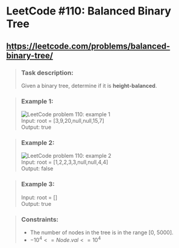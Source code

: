 # LeetCode \#110: Balanced Binary Tree

## https://leetcode.com/problems/balanced-binary-tree/

> ### Task description:
> Given a binary tree, determine if it is **height-balanced**.
 
> ### Example 1:
> ![LeetCode problem 110: example 1](https://assets.leetcode.com/uploads/2020/10/06/balance_1.jpg)\
> Input: root = [3,9,20,null,null,15,7]\
> Output: true

> ### Example 2:
> ![LeetCode problem 110: example 2](https://assets.leetcode.com/uploads/2020/10/06/balance_2.jpg)\
> Input: root = [1,2,2,3,3,null,null,4,4]\
> Output: false

> ### Example 3:
> Input: root = []\
> Output: true
 
> ### Constraints:
> * The number of nodes in the tree is in the range [0, 5000].
> * $-10^4 <= Node.val <= 10^4$